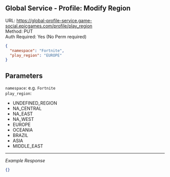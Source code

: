 ## Global Service - Profile: Modify Region

URL: https://global-profile-service.game-social.epicgames.com/profile/play_region \
Method: PUT \
Auth Required: Yes (No Perm required)

```json
{
  "namespace": "Fortnite",
  "play_region": "EUROPE"
}
```

## Parameters

`namespace`: e.g. `Fortnite` \
`play_region`:

- UNDEFINED_REGION
- NA_CENTRAL
- NA_EAST
- NA_WEST
- EUROPE
- OCEANIA
- BRAZIL
- ASIA
- MIDDLE_EAST

---

_Example Response_

```json
{}
```
